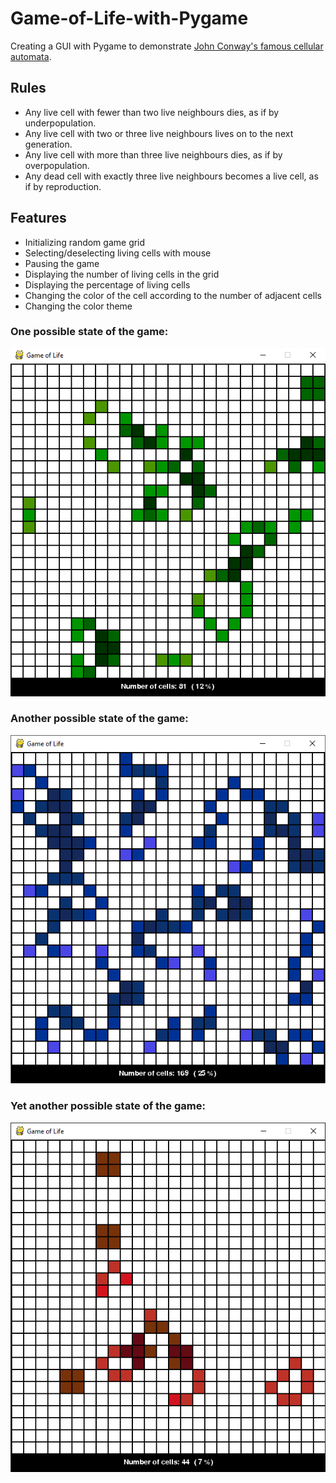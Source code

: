 # Game-of-Life-with-Pygame

Creating a GUI with Pygame to demonstrate [John Conway's famous cellular automata](https://en.wikipedia.org/wiki/Conway%27s_Game_of_Life). 

## Rules
* Any live cell with fewer than two live neighbours dies, as if by underpopulation.
* Any live cell with two or three live neighbours lives on to the next generation.
* Any live cell with more than three live neighbours dies, as if by overpopulation.
* Any dead cell with exactly three live neighbours becomes a live cell, as if by reproduction.

## Features
* Initializing random game grid
* Selecting/deselecting living cells with mouse
* Pausing the game
* Displaying the number of living cells in the grid
* Displaying the percentage of living cells
* Changing the color of the cell according to the number of adjacent cells
* Changing the color theme

### One possible state of the game:

![state_a](https://github.com/squarematr1x/Game-of-Life-with-Pygame/blob/master/Resources/state_a.png?raw=true)

### Another possible state of the game:

![state_b](https://github.com/squarematr1x/Game-of-Life-with-Pygame/blob/master/Resources/state_b.png?raw=true)

### Yet another possible state of the game:

![state_c](https://github.com/squarematr1x/Game-of-Life-with-Pygame/blob/master/Resources/state_c.png?raw=true)
